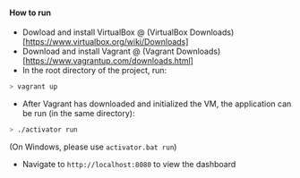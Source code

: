 #### How to run
- Dowload and install VirtualBox @ (VirtualBox Downloads)[https://www.virtualbox.org/wiki/Downloads]
- Download and install Vagrant @ (Vagrant Downloads)[https://www.vagrantup.com/downloads.html]
- In the root directory of the project, run:
```bash
> vagrant up
```
- After Vagrant has downloaded and initialized the VM, the application can be run (in the same directory):
```bash
> ./activator run
```
(On Windows, please use `activator.bat run`)
- Navigate to `http://localhost:8080` to view the dashboard